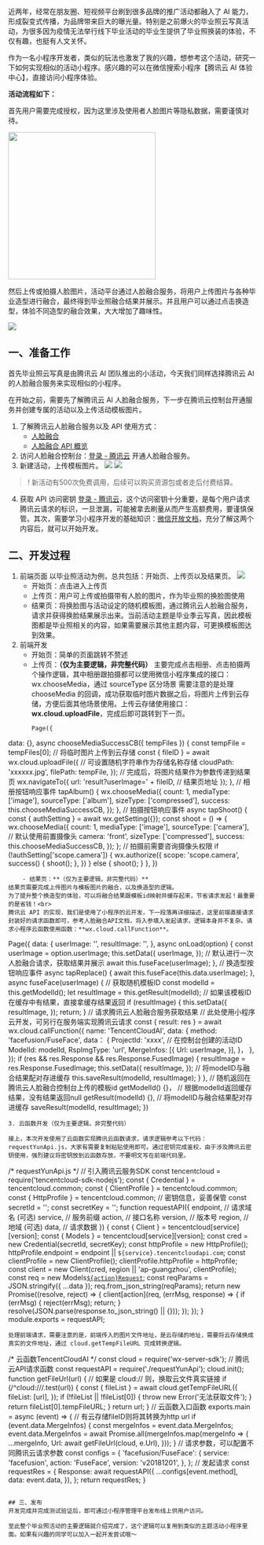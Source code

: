 近两年，经常在朋友圈、短视频平台刷到很多品牌的推广活动都融入了 AI 能力，形成裂变式传播，为品牌带来巨大的曝光量。特别是之前爆火的毕业照云写真活动，为很多因为疫情无法举行线下毕业活动的毕业生提供了毕业照换装的体验，不仅有趣，也挺有人文关怀。



作为一名小程序开发者，类似的玩法也激发了我的兴趣，想参考这个活动，研究一下如何实现相似的活动小程序。感兴趣的可以在微信搜索小程序【腾讯云 AI 体验中心】，直接访问小程序体验。

**活动流程如下：**

首先用户需要完成授权，因为这里涉及使用者人脸图片等隐私数据，需要谨慎对待。

<img src="https://qcloudimg.tencent-cloud.cn/raw/53405f88d891b5fd450db21bcc1a1944.png" width="300px">

然后上传或拍摄人脸图片，活动平台通过人脸融合服务，将用户上传图片与各种毕业造型进行融合，最终得到毕业照融合结果并展示。并且用户可以通过点击换造型，体验不同造型的融合效果，大大增加了趣味性。

<img src="https://qcloudimg.tencent-cloud.cn/raw/55c1514a376b3939e4bd579652aae769.png" length="606px">

## 一、准备工作
首先毕业照云写真是由腾讯云 AI 团队推出的小活动，今天我们同样选择腾讯云 AI 的人脸融合服务来实现相似的小程序。



在开始之前，需要先了解腾讯云 AI 人脸融合服务，下一步在腾讯云控制台开通服务并创建专属的活动以及上传活动模板图片。
1. 了解腾讯云人脸融合服务以及 API 使用方式：
	- [人脸融合](https://cloud.tencent.com.cn/product/facefusion)
	- [人脸融合 API 概览](https://cloud.tencent.com.cn/document/product/670/31052)
2. 访问人脸融合控制台：[登录 - 腾讯云](https://console.cloud.tencent.com/facefusion) 开通人脸融合服务。
3. 新建活动，上传模板图片。
![](https://qcloudimg.tencent-cloud.cn/raw/3eb740caf0a52123fcdfc49cee79845f.png)
![](https://qcloudimg.tencent-cloud.cn/raw/9de04d9d8070723b1b41a878719f7b4b.png)
>! 新活动有500次免费调用，后续可以购买资源包或者走后付费结算。
4. 获取 API 访问密钥 [登录 - 腾讯云](https://console.cloud.tencent.com/cam/capi)，这个访问密钥十分重要，是每个用户请求腾讯云请求的标识，一旦泄漏，可能被拿去刷量从而产生高额费用，要谨慎保管。其次，需要学习小程序开发的基础知识：[微信开放文档](https://developers.weixin.qq.com/miniprogram/dev/framework/)，充分了解这两个内容后，就可以开始开发。

## 二、开发过程
1. 前端页面
以毕业照活动为例，总共包括：开始页、上传页以及结果页。
![](https://qcloudimg.tencent-cloud.cn/raw/df25916552fdc2d0f81385d52b4fa745.png)
	- 开始页：点击进入上传页
	- 上传页：用户可上传或拍摄带有人脸的图片，作为毕业照的换脸图使用
	- 结果页：将换脸图与活动设定的随机模板图，通过腾讯云人脸融合服务，请求并获得换脸结果展示出来。当前活动主题是毕业季云写真，因此模板图都是毕业照相关的内容，如果需要展示其他主题内容，可更换模板图达到效果。
2. 前端开发
	- 开始页：简单的页面跳转不赘述
	- 上传页：**（仅为主要逻辑，非完整代码）**
		主要完成点击相册、点击拍摄两个操作逻辑，其中相册跟拍摄都可以使用微信小程序集成的接口：wx.chooseMedia，通过 sourceType 区分场景
		需要注意的是处理 chooseMedia 的回调，成功获取临时图片数据之后，将图片上传到云存储，方便后面其他场景使用。上传云存储使用接口：**wx.cloud.uploadFile**，完成后即可跳转到下一页。
		```
		Page({
  data: {},
  async chooseMediaSuccessCB({ tempFiles }) {
    const tempFile = tempFiles[0];
    // 将临时图片上传到云存储
    const { fileID } = await wx.cloud.uploadFile({
      // 可设置随机字符串作为存储名称存储
      cloudPath: 'xxxxxx.jpg',
      filePath: tempFile,
    });
    // 完成后，将图片结果作为参数传递到结果页
    wx.navigateTo({
      url: 'result?userImage=' + fileID, // 结果页地址
    });
  },
  // 相册按钮响应事件
  tapAlbum() {
    wx.chooseMedia({
      count: 1,
      mediaType: ['image'],
      sourceType: ['album'],
      sizeType: ['compressed'],
      success: this.chooseMediaSuccessCB,
    });
  },
  // 拍摄按钮响应事件
  async tapShoot() {
    const { authSetting } = await wx.getSetting({});
    const shoot = () => {
      wx.chooseMedia({
        count: 1,
        mediaType: ['image'],
        sourceType: ['camera'],
        // 默认使用前置摄像头
        camera: 'front',
        sizeType: ['compressed'],
        success: this.chooseMediaSuccessCB,
      });
    };
    // 拍摄前需要咨询摄像头权限
    if (!authSetting['scope.camera']) {
      wx.authorize({
        scope: 'scope.camera',
        success() {
          shoot();
        },
      })
    } else {
      shoot();
    }
  },
})
```
	- 结果页：**（仅为主要逻辑，非完整代码）**
结果页需要完成上传图片与模板图片的融合，以及换造型的逻辑。
为了提升整个换造型的体验，可以将融合结果跟模板id映射并缓存起来，节省请求发起！最重要的是省钱！<br>
腾讯云 API 的实现，我们是使用了小程序的云开发，下一段落再详细描述，这里前端直接请求封装好的请求函数即可，参考人脸融合API文档，将入参填入发起请求，逻辑本身并不复杂。请求小程序云函数使用函数：**wx.cloud.callFunction**。
```
Page({
  data: {
    userImage: '',
    resultImage: '',
  },
  async onLoad(option) {
    const userImage = option.userImage;
    this.setData({
      userImage,
    });
    // 默认进行一次人脸融合请求，获取结果并展示
    await this.fuseFace(userImage);
  },
  // 换造型按钮响应事件
  async tapReplace() {
    await this.fuseFace(this.data.userImage);
  },
  async fuseFace(userImage) {
    // 获取随机模板ID
    const modelId = this.getModelId();
    let resultImage = this.getResult(modelId);
    // 如果该模板ID在缓存中有结果，直接拿缓存结果返回
    if (resultImage) {
      this.setData({
        resultImage,
      });
      return;
    }
    // 请求腾讯云人脸融合服务获取结果
    // 此处使用小程序云开发，可另行在服务端实现腾讯云请求
    const { result: res } = await wx.cloud.callFunction({
      name: 'TencentCloudAI',
      data: {
        method: 'facefusion/FuseFace',
        data： {
          ProjectId: 'xxxx', // 在控制台创建的活动ID
          ModelId: modelId,
          RspImgType: 'url',
          MergeInfos: [{
            Url: userImage,
          }],
        }，
      },
    });
    if (res && res.Response && res.Response.FusedImage) {
      resultImage = res.Response.FusedImage;
      this.setData({
        resultImage,
      });
      // 将modelID与融合结果配对存进缓存
      this.saveResult(modelId, resultImage);
    }
  },
  // 随机返回在腾讯云人脸融合控制台上传的模板id
  getModelId() {}，
  // 根据modelId返回缓存结果，没有结果返回null
  getResult(modelId) {},
  // 将modelID与融合结果配对存进缓存
  saveResult(modelId, resultImage);
})
```
3. 云函数开发（仅为主要逻辑，非完整代码）

接上，本次开发使用了云函数实现腾讯云函数请求，请求逻辑参考以下代码：requestYunApi.js，大家有需要复制粘贴使用即可。通过密钥完成鉴权，由于涉及腾讯云密钥使用，强烈建议将密钥放到云函数存放，不要明文写在前端代码里。
```
/* requestYunApi.js */
// 引入腾讯云服务SDK
const tencentcloud = require('tencentcloud-sdk-nodejs');
const { Credential } = tencentcloud.common;
const { ClientProfile } = tencentcloud.common;
const { HttpProfile } = tencentcloud.common;
// 密钥信息，妥善保管
const secretId = '';
const secretKey = '';
function requestAPI({
  endpoint, // 请求域名 (可选)
  service, // 服务前缀
  action, // 接口名称
  version, // 版本号
  region, // 地域 (可选)
  data, // 请求数据
}) {
  const { Client } = tencentcloud[service][version];
  const { Models } = tencentcloud[service][version];
  const cred = new Credential(secretId, secretKey);
  const httpProfile = new HttpProfile();
  httpProfile.endpoint = endpoint || `${service}.tencentcloudapi.com`;
  const clientProfile = new ClientProfile();
  clientProfile.httpProfile = httpProfile;
  const client = new Client(cred, region || 'ap-guangzhou', clientProfile);
  const req = new Models[`${action}Request`]();
  const reqParams = JSON.stringify({ ...data });
  req.from_json_string(reqParams);
  return new Promise((resolve, reject) => {
    client[action](req, (errMsg, response) => {
      if (errMsg) {
        reject(errMsg);
        return;
      }
      resolve(JSON.parse(response.to_json_string() || {}));
    });
  });
}
module.exports = requestAPI;
```
处理前端请求，需要注意的是，前端传入的图片文件地址，是云存储的地址，需要将云存储换成真实的文件地址，通过 cloud.getTempFileURL 完成转换逻辑。
```
/* 云函数TencentCloudAI */
const cloud = require('wx-server-sdk');
// 腾讯云API请求函数
const requestAPI = require('./requestYunApi');
cloud.init();
function getFileUrl(url) {
  // 如果是 cloud:// 则，换取云文件真实链接
  if (/^cloud:\/\//.test(url)) {
    const { fileList } = await cloud.getTempFileURL({
      fileList: [url],
    }); 
    if (!fileList || !fileList[0]) {
      throw new Error('无法获取文件');
    } 
    return fileList[0].tempFileURL;
  }
  return url;
}
// 云函数入口函数
exports.main = async (event) => {
  // 有云存储fileID则将其转换为http url
  if (event.data.MergeInfos) {
    const mergeInfos = event.data.MergeInfos;
    event.data.MergeInfos = await Promise.all(mergeInfos.map(mergeInfo => {
      ...mergeInfo,
      Url: await getFileUrl(cloud, e.Url),
    }));
  }
  // 请求参数，可以配置不同腾讯云请求参数
  const configs = {
    'facefusion/FuseFace': {
      service: 'facefusion',
      action: 'FuseFace',
      version: 'v20181201',
    },
  };
  // 发起请求
  const requestRes = {
    Response: await requestAPI({
      ...configs[event.method],
      data: event.data,
    }),
  };
  return requestRes;
}
```

## 三、发布
开发完成并完成测试验证后，即可通过小程序管理平台发布线上供用户访问。

至此整个毕业照活动的主要逻辑就介绍完成了，这个逻辑可以复用到类似的主题活动小程序里面。如果有兴趣的同学可以加入一起开发尝试哦～

